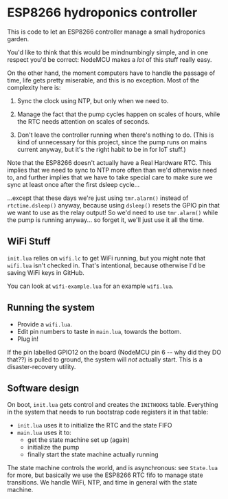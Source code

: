 ESP8266 hydroponics controller
==============================

This is code to let an ESP8266 controller manage a small hydroponics garden.

You'd like to think that this would be mindnumbingly simple, and in one respect you'd be correct: NodeMCU makes a _lot_ of this stuff really easy. 

On the other hand, the moment computers have to handle the passage of time, life gets pretty miserable, and this is no exception. Most of the complexity here is:

1. Sync the clock using NTP, but only when we need to.

2. Manage the fact that the pump cycles happen on scales of hours, while the RTC needs attention on scales of seconds.

3. Don't leave the controller running when there's nothing to do. (This is kind of unnecessary for this project, since the pump runs on mains current anyway, but it's the right habit to be in for IoT stuff.)

Note that the ESP8266 doesn't actually have a Real Hardware RTC. This implies that we need to sync to NTP more often than we'd otherwise need to, and further implies that we have to take special care to make sure we sync at least once after the first dsleep cycle...

...except that these days we're just using `tmr.alarm()` instead of `rtctime.dsleep()` anyway, because using `dsleep()` resets the GPIO pin that we want to use as the relay output! So we'd need to use `tmr.alarm()` while the pump is running anyway... so forget it, we'll just use it all the time.

WiFi Stuff
----------

`init.lua` relies on `wifi.lc` to get WiFi running, but you might note that `wifi.lua` isn't checked in. That's intentional, because otherwise I'd be saving WiFi keys in GitHub.

You can look at `wifi-example.lua` for an example `wifi.lua`.

Running the system
------------------

- Provide a `wifi.lua`. 
- Edit pin numbers to taste in `main.lua`, towards the bottom.
- Plug in!

If the pin labelled GPIO12 on the board (NodeMCU pin 6 -- why did they DO that??) is pulled to ground, the system will _not_ actually start. This is a disaster-recovery utility.

Software design
---------------

On boot, `init.lua` gets control and creates the `INITHOOKS` table. Everything in the system that needs to run bootstrap code registers it in that table:

- `init.lua` uses it to initialize the RTC and the state FIFO
- `main.lua` uses it to:
   - get the state machine set up (again)
   - initialize the pump
   - finally start the state machine actually running

The state machine controls the world, and is asynchronous: see `State.lua` for more, but basically we use the ESP8266 RTC fifo to manage state transitions. We handle WiFi, NTP, and time in general with the state machine.

